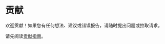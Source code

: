 # 贡献

欢迎贡献！如果您有任何想法、建议或错误报告，请随时提出问题或拉取请求。

请先阅读[贡献指南](https://github.com/stream-rec/stream-rec/blob/main/CONTRIBUTING.md)。
